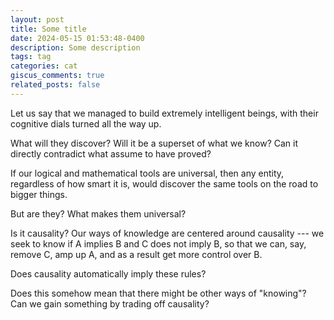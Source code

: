 ```yaml
---
layout: post
title: Some title
date: 2024-05-15 01:53:48-0400
description: Some description
tags: tag
categories: cat
giscus_comments: true
related_posts: false
---
```


Let us say that we managed to build extremely intelligent beings, with their cognitive dials turned all the way up.

What will they discover? Will it be a superset of what we know? Can it directly contradict what assume to have proved?

If our logical and mathematical tools are universal, then any entity, regardless of how smart it is, would discover the same tools on the road to bigger things.

But are they? What makes them universal?

Is it causality? Our ways of knowledge are centered around causality --- we seek to know if A implies B and C does not imply B, so that we can, say, remove C, amp up A, and as a result get more control over B.

Does causality automatically imply these rules?

Does this somehow mean that there might be other ways of "knowing"? Can we gain something by trading off causality?